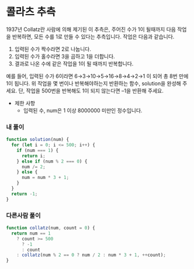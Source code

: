 # 콜라츠 추측

1937년 Collatz란 사람에 의해 제기된 이 추측은, 주어진 수가 1이 될때까지 다음 작업을 반복하면, 모든 수를 1로 만들 수 있다는 추측입니다. 작업은 다음과 같습니다.

1. 입력된 수가 짝수라면 2로 나눕니다.
2. 입력된 수가 홀수라면 3을 곱하고 1을 더합니다.
3. 결과로 나온 수에 같은 작업을 1이 될 때까지 반복합니다.

예를 들어, 입력된 수가 6이라면 6→3→10→5→16→8→4→2→1 이 되어 총 8번 만에 1이 됩니다. 위 작업을 몇 번이나 반복해야하는지 반환하는 함수, solution을 완성해 주세요. 단, 작업을 500번을 반복해도 1이 되지 않는다면 –1을 반환해 주세요.

- 제한 사항
  - 입력된 수, num은 1 이상 8000000 미만인 정수입니다.

### 내 풀이

```js
function solution(num) {
  for (let i = 0; i <= 500; i++) {
    if (num === 1) {
      return i;
    } else if (num % 2 === 0) {
      num /= 2;
    } else {
      num = num * 3 + 1;
    }
  }
  return -1;
}
```

### 다른사람 풀이

```js
function collatz(num, count = 0) {
  return num == 1
    ? count >= 500
      ? -1
      : count
    : collatz(num % 2 == 0 ? num / 2 : num * 3 + 1, ++count);
}
```
